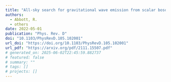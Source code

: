```yaml
---
title: "All-sky search for gravitational wave emission from scalar boson clouds around spinning black holes in LIGO O3 data"
authors:
  - Abbott, R.
  - others
date: 2022-05-01
publication: "Phys. Rev. D"
doi: "10.1103/PhysRevD.105.102001"
url_doi: "https://doi.org/10.1103/PhysRevD.105.102001"
url_pdf: "https://arxiv.org/pdf/2111.15507.pdf"
# generated_on: 2025-06-02T22:45:59.882737
# featured: false
# summary: ""
# tags: []
# projects: []
---
```

